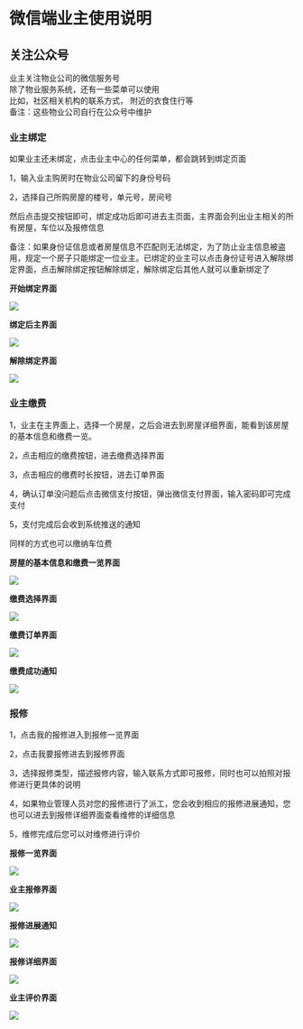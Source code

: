 # 微信端业主使用说明

## 关注公众号

业主关注物业公司的微信服务号  
除了物业服务系统，还有一些菜单可以使用  
比如，社区相关机构的联系方式， 附近的衣食住行等  
备注：这些物业公司自行在公众号中维护

### 业主绑定

如果业主还未绑定，点击业主中心的任何菜单，都会跳转到绑定页面

1，输入业主购房时在物业公司留下的身份号码

2，选择自己所购房屋的楼号，单元号，房间号

然后点击提交按钮即可，绑定成功后即可进去主页面，主界面会列出业主相关的所有房屋，车位以及报修信息

备注：如果身份证信息或者房屋信息不匹配则无法绑定，为了防止业主信息被盗用，规定一个房子只能绑定一位业主。已绑定的业主可以点击身份证号进入解除绑定界面，点击解除绑定按钮解除绑定，解除绑定后其他人就可以重新绑定了

**开始绑定界面**

![](/assets/开始绑定.png)

**绑定后主界面**

![](/assets/微信业主主界面.png)

**解除绑定界面**

![](/assets/解除绑定.png)

### 业主缴费

1，业主在主界面上，选择一个房屋，之后会进去到房屋详细界面，能看到该房屋的基本信息和缴费一览。

2，点击相应的缴费按钮，进去缴费选择界面

3，点击相应的缴费时长按钮，进去订单界面

4，确认订单没问题后点击微信支付按钮，弹出微信支付界面，输入密码即可完成支付

5，支付完成后会收到系统推送的通知

同样的方式也可以缴纳车位费

**房屋的基本信息和缴费一览界面**

![](/assets/房屋的基本信息和缴费一览.png)

**缴费选择界面**

![](/assets/缴费选择.png)

**缴费订单界面**

![](/assets/订单界面.png)

**缴费成功通知**

![](/assets/缴费成功通知.png)

### 报修

1，点击我的报修进入到报修一览界面

2，点击我要报修进去到报修界面

3，选择报修类型，描述报修内容，输入联系方式即可报修，同时也可以拍照对报修进行更具体的说明

4，如果物业管理人员对您的报修进行了派工，您会收到相应的报修进展通知，您也可以进去到报修详细界面查看维修的详细信息

5，维修完成后您可以对维修进行评价

**报修一览界面**

![](/assets/业主报修一览.png)

**业主报修界面**

![](/assets/业主报修.png)

**报修进展通知**

![](/assets/报修进展通知.png)

**报修详细界面**

![](/assets/业主报修详细.png)

**业主评价界面**

![](/assets/业主报修评价.png)


